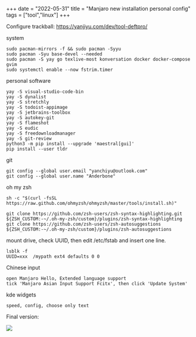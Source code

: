 +++ 
date = "2022-05-31"
title = "Manjaro new installation personal config"
tags = ["tool","linux"]
+++

Configure trackball: https://yanjiyu.com/dev/tool-deftpro/

system
```
sudo pacman-mirrors -f && sudo pacman -Syyu
sudo pacman -Syu base-devel --needed
sudo pacman -S yay go texlive-most konversation docker docker-compose gvim
sudo systemctl enable --now fstrim.timer
```

personal software
```
yay -S visual-studio-code-bin
yay -S dynalist
yay -S stretchly
yay -S todoist-appimage
yay -S jetbrains-toolbox 
yay -S autokey-git
yay -S flameshot
yay -S eudic
yay -S freedownloadmanager
yay -S git-review
python3 -m pip install --upgrade 'maestral[gui]'
pip install --user tldr
```

git
```
git config --global user.email "yanchiyu@outlook.com" 
git config --global user.name "Anderbone"
```
oh my zsh
```
sh -c "$(curl -fsSL https://raw.github.com/ohmyzsh/ohmyzsh/master/tools/install.sh)"

git clone https://github.com/zsh-users/zsh-syntax-highlighting.git ${ZSH_CUSTOM:-~/.oh-my-zsh/custom}/plugins/zsh-syntax-highlighting
git clone https://github.com/zsh-users/zsh-autosuggestions ${ZSH_CUSTOM:-~/.oh-my-zsh/custom}/plugins/zsh-autosuggestions
```

mount drive, check UUID, then edit /etc/fstab and insert one line.
```
lsblk -f
UUID=xxx  /mypath ext4 defaults 0 0
```
Chinese input
```
open Manjaro Hello, Extended language support
tick 'Manjaro Asian Input Support Fcitx', then click 'Update System'
```

kde widgets
```
speed, config, choose only text
```

Final version:

![](https://i.imgur.com/uYxWTHh.jpg)